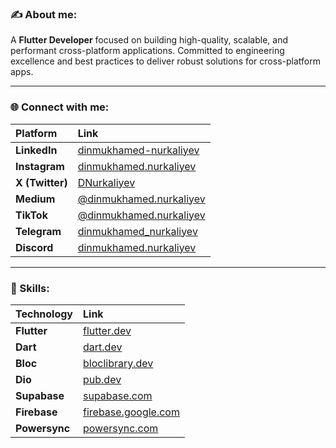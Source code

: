 ### ✍️ About me:
A **Flutter Developer** focused on building high-quality, scalable, and performant cross-platform applications. Committed to engineering excellence and best practices to deliver robust solutions for cross-platform apps.

---

### 🌐 Connect with me:

| Platform        | Link                                                                                    |
| :-------------- | :-------------------------------------------------------------------------------------- |
| **LinkedIn**    | [dinmukhamed-nurkaliyev](https://www.linkedin.com/in/dinmukhamed-nurkaliyev-80b5a1326/) |
| **Instagram**   | [dinmukhamed.nurkaliyev](https://www.instagram.com/dinmukhamed.nurkaliyev/)             |
| **X (Twitter)** | [DNurkaliyev](https://x.com/DNurkaliyev)                                                |
| **Medium**      | [@dinmukhamed.nurkaliyev](https://medium.com/@dinmukhamed.nurkaliyev)                   |
| **TikTok**      | [@dinmukhamed.nurkaliyev](https://www.tiktok.com/@dinmukhamed.nurkaliyev)               |
| **Telegram**    | [dinmukhamed_nurkaliyev](https://t.me/dinmukhamed_nurkaliyev)                           |
| **Discord**     | [dinmukhamed.nurkaliyev](https://discord.com/users/1300002143377428531)                 |

---

### 🚀 Skills:

| Technology    | Link                                                |
| :------------ | :-------------------------------------------------- |
| **Flutter**   | [flutter.dev](https://flutter.dev/)                 |
| **Dart**      | [dart.dev](https://dart.dev/)                       |
| **Bloc**      | [bloclibrary.dev](https://bloclibrary.dev/)         |
| **Dio**      | [pub.dev](https://pub.dev/packages/dio)         |
| **Supabase**  | [supabase.com](https://supabase.com/)               |
| **Firebase**  | [firebase.google.com](https://firebase.google.com/) |
| **Powersync** | [powersync.com](https://www.powersync.com/)         |
